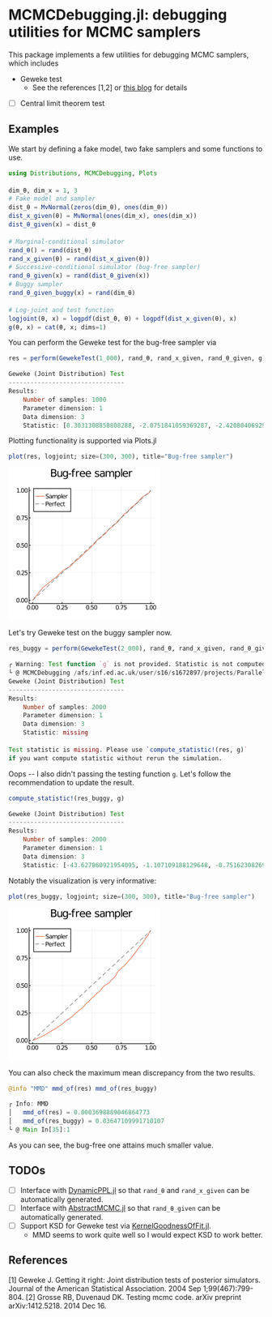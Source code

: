 # MCMCDebugging.jl: debugging utilities for MCMC samplers

This package implements a few utilities for debugging MCMC samplers, which includes

- Geweke test
  - See the references [1,2] or [this blog](https://lips.cs.princeton.edu/testing-mcmc-code-part-2-integration-tests/) for details
- [ ] Central limit theorem test

## Examples

We start by defining a fake model, two fake samplers and some functions to use.

```julia
using Distributions, MCMCDebugging, Plots

dim_θ, dim_x = 1, 3
# Fake model and sampler
dist_θ = MvNormal(zeros(dim_θ), ones(dim_θ))
dist_x_given(θ) = MvNormal(ones(dim_x), ones(dim_x))
dist_θ_given(x) = dist_θ

# Marginal-conditional simulator
rand_θ() = rand(dist_θ)
rand_x_given(θ) = rand(dist_x_given(θ))
# Successive-conditional simulator (bug-free sampler)
rand_θ_given(x) = rand(dist_θ_given(x))
# Buggy sampler
rand_θ_given_buggy(x) = rand(dim_θ)

# Log-joint and test function
logjoint(θ, x) = logpdf(dist_θ, θ) + logpdf(dist_x_given(θ), x)
g(θ, x) = cat(θ, x; dims=1)
```

You can perform the Geweke test for the bug-free sampler via

```julia
res = perform(GewekeTest(1_000), rand_θ, rand_x_given, rand_θ_given, g)
```

```julia
Geweke (Joint Distribution) Test
--------------------------------
Results:
    Number of samples: 1000
    Parameter dimension: 1
    Data dimension: 3
    Statistic: [0.3031308858808288, -2.0751841059369287, -2.42080406929413, 0.7055687540323133]
```

Plotting functionality is supported via Plots.jl

```julia
plot(res, logjoint; size=(300, 300), title="Bug-free sampler")
```

![](docs/bugfree.png)

Let's try Geweke test on the buggy sampler now.

```julia
res_buggy = perform(GewekeTest(2_000), rand_θ, rand_x_given, rand_θ_given_buggy)
```

```julia
┌ Warning: Test function `g` is not provided. Statistic is not computed.
└ @ MCMCDebugging /afs/inf.ed.ac.uk/user/s16/s1672897/projects/ParallelHMC/src/MCMCDebugging.jl/src/geweke.jl:68
Geweke (Joint Distribution) Test
--------------------------------
Results:
    Number of samples: 2000
    Parameter dimension: 1
    Data dimension: 3
    Statistic: missing

Test statistic is missing. Please use `compute_statistic!(res, g)` 
if you want compute statistic without rerun the simulation.
```

Oops -- I also didn't passing the testing function `g`.
Let's follow the recommendation to update the result.

```julia
compute_statistic!(res_buggy, g)
```

```julia
Geweke (Joint Distribution) Test
--------------------------------
Results:
    Number of samples: 2000
    Parameter dimension: 1
    Data dimension: 3
    Statistic: [-43.627860921954095, -1.107109188129648, -0.7516230826915486, -0.7754936191345523]
```

Notably the visualization is very informative:

```julia
plot(res_buggy, logjoint; size=(300, 300), title="Bug-free sampler")
```

![](docs/buggy.png)

You can also check the maximum mean discrepancy from the two results.

```julia
@info "MMD" mmd_of(res) mmd_of(res_buggy)
```

```julia
┌ Info: MMD
│   mmd_of(res) = 0.0003698889046864773
│   mmd_of(res_buggy) = 0.03647109991710107
└ @ Main In[35]:1
```

As you can see, the bug-free one attains much smaller value.

## TODOs

- [ ] Interface with [DynamicPPL.jl](https://github.com/TuringLang/DynamicPPL.jl) so that `rand_θ` and `rand_x_given` can be automatically generated.
- [ ] Interface with [AbstractMCMC.jl](https://github.com/TuringLang/AbstractMCMC.jl) so that `rand_θ_given` can be automatically generated.
- [ ] Support KSD for Geweke test via [KernelGoodnessOfFit.jl](https://github.com/torfjelde/KernelGoodnessOfFit.jl/tree/master/src).
  - MMD seems to work quite well so I would expect KSD to work better.

## References

[1] Geweke J. Getting it right: Joint distribution tests of posterior simulators. Journal of the American Statistical Association. 2004 Sep 1;99(467):799-804.
[2] Grosse RB, Duvenaud DK. Testing mcmc code. arXiv preprint arXiv:1412.5218. 2014 Dec 16.
